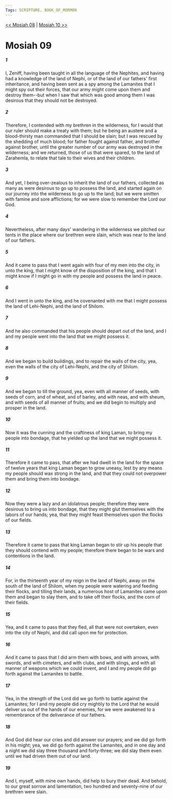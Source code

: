 ```yaml
---
Tags: SCRIPTURE, BOOK_OF_MORMON
---
```


[<< Mosiah 08](BOOK_OF_MORMON/08_Mosiah/Mosiah_08.md) | [Mosiah 10 >>](BOOK_OF_MORMON/08_Mosiah/Mosiah_10.md)

# Mosiah 09

##### 1
 I, Zeniff, having been taught in all the language of the Nephites, and having had a knowledge of the land of Nephi, or of the land of our fathers' first inheritance, and having been sent as a spy among the Lamanites that I might spy out their forces, that our army might come upon them and destroy them--but when I saw that which was good among them I was desirous that they should not be destroyed.
##### 2
 Therefore, I contended with my brethren in the wilderness, for I would that our ruler should make a treaty with them; but he being an austere and a blood-thirsty man commanded that I should be slain; but I was rescued by the shedding of much blood; for father fought against father, and brother against brother, until the greater number of our army was destroyed in the wilderness; and we returned, those of us that were spared, to the land of Zarahemla, to relate that tale to their wives and their children.
##### 3
 And yet, I being over-zealous to inherit the land of our fathers, collected as many as were desirous to go up to possess the land, and started again on our journey into the wilderness to go up to the land; but we were smitten with famine and sore afflictions; for we were slow to remember the Lord our God.
##### 4
 Nevertheless, after many days' wandering in the wilderness we pitched our tents in the place where our brethren were slain, which was near to the land of our fathers.
##### 5
 And it came to pass that I went again with four of my men into the city, in unto the king, that I might know of the disposition of the king, and that I might know if I might go in with my people and possess the land in peace.
##### 6
 And I went in unto the king, and he covenanted with me that I might possess the land of Lehi-Nephi, and the land of Shilom.
##### 7
 And he also commanded that his people should depart out of the land, and I and my people went into the land that we might possess it.
##### 8
 And we began to build buildings, and to repair the walls of the city, yea, even the walls of the city of Lehi-Nephi, and the city of Shilom.
##### 9
 And we began to till the ground, yea, even with all manner of seeds, with seeds of corn, and of wheat, and of barley, and with neas, and with sheum, and with seeds of all manner of fruits; and we did begin to multiply and prosper in the land.
##### 10
 Now it was the cunning and the craftiness of king Laman, to bring my people into bondage, that he yielded up the land that we might possess it.
##### 11
 Therefore it came to pass, that after we had dwelt in the land for the space of twelve years that king Laman began to grow uneasy, lest by any means my people should wax strong in the land, and that they could not overpower them and bring them into bondage.
##### 12
 Now they were a lazy and an idolatrous people; therefore they were desirous to bring us into bondage, that they might glut themselves with the labors of our hands; yea, that they might feast themselves upon the flocks of our fields.
##### 13
 Therefore it came to pass that king Laman began to stir up his people that they should contend with my people; therefore there began to be wars and contentions in the land.
##### 14
 For, in the thirteenth year of my reign in the land of Nephi, away on the south of the land of Shilom, when my people were watering and feeding their flocks, and tilling their lands, a numerous host of Lamanites came upon them and began to slay them, and to take off their flocks, and the corn of their fields.
##### 15
 Yea, and it came to pass that they fled, all that were not overtaken, even into the city of Nephi, and did call upon me for protection.
##### 16
 And it came to pass that I did arm them with bows, and with arrows, with swords, and with cimeters, and with clubs, and with slings, and with all manner of weapons which we could invent, and I and my people did go forth against the Lamanites to battle.
##### 17
 Yea, in the strength of the Lord did we go forth to battle against the Lamanites; for I and my people did cry mightily to the Lord that he would deliver us out of the hands of our enemies, for we were awakened to a remembrance of the deliverance of our fathers.
##### 18
 And God did hear our cries and did answer our prayers; and we did go forth in his might; yea, we did go forth against the Lamanites, and in one day and a night we did slay three thousand and forty-three; we did slay them even until we had driven them out of our land.
##### 19
 And I, myself, with mine own hands, did help to bury their dead. And behold, to our great sorrow and lamentation, two hundred and seventy-nine of our brethren were slain.
